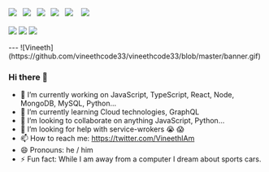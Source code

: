 <!--
### Hi there 👋
**vineethcode33/vineethcode33** is a ✨ _special_ ✨ repository because its `README.md` (this file) appears on your GitHub profile.

Here are some ideas to get you started:

- 🔭 I’m currently working on ...
- 🌱 I’m currently learning ...
- 👯 I’m looking to collaborate on ...
- 🤔 I’m looking for help with ...
- 💬 Ask me about ...
- 📫 How to reach me: ...
- 😄 Pronouns: ...
- ⚡ Fun fact: ...
-->

<p>
   <img src="https://img.shields.io/badge/javascript%20-%23F7DF1E.svg?&style=for-the-badge&logo=javascript&logoColor=white" />&nbsp;&nbsp;
   <img src="https://img.shields.io/badge/typescript%20-%23F7DF1E.svg?&style=for-the-badge&logo=typescript&logoColor=white&color=blue" />&nbsp;&nbsp;
   <img src="https://img.shields.io/badge/python%20-%23e34f26.svg?&style=for-the-badge&logo=python&logoColor=white&color=4B8BBE" />&nbsp;&nbsp;
   <img src="https://img.shields.io/badge/graphql%20-%231572B6.svg?&style=for-the-badge&logo=graphql&logoColor=white&color=ff69b4" />&nbsp;&nbsp;
   <img src="https://img.shields.io/badge/react%20-%2361DAFB.svg?&style=for-the-badge&logo=react&logoColor=white" />&nbsp;&nbsp;&nbsp;
   <img src="https://img.shields.io/badge/node.js%20-%23339933.svg?&style=for-the-badge&logo=node.js&logoColor=white" />&nbsp;&nbsp;&nbsp;
   <br/>
   <br/>
   <img src="https://img.shields.io/badge/-MongoDB-black?style=flat-square&logo=mongodb&link=https://github.com/imickovski">
   <img src="https://img.shields.io/badge/-Git-black?style=flat-square&logo=git&link=https://github.com/imickovski">
   <img src="https://img.shields.io/badge/-GitHub-181717?style=flat-square&logo=github&link=https://github.com/imickovski">
</p>
---
![Vineeth](https://github.com/vineethcode33/vineethcode33/blob/master/banner.gif)

### Hi there 👋

- 🔭 I’m currently working on JavaScript, TypeScript, React, Node, MongoDB, MySQL, Python...
- 🌱 I’m currently learning Cloud technologies, GraphQL
- 👯 I’m looking to collaborate on anything JavaScript, Python...
- 🤔 I’m looking for help with service-wrokers :sob: :scream:
- 📫 How to reach me: https://twitter.com/VineethIAm
- 😄 Pronouns: he / him
- ⚡ Fun fact: While I am away from a computer I dream about sports cars.
<!--
\#JavaScript \#TypeScript \#React \#Node \#GraphQL \#Python
-->

